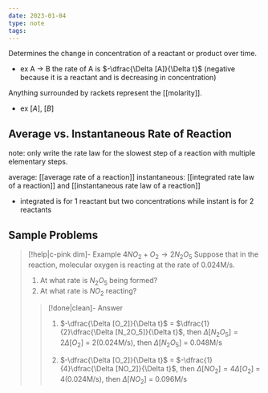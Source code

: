 ```yaml
---
date: 2023-01-04
type: note
tags:
---
```


Determines the change in concentration of a reactant or product over time.

- ex A $\rightarrow$ B
the rate of A is $-\dfrac{\Delta [A]}{\Delta t}$ (negative because it is a reactant and is decreasing in concentration)

Anything surrounded by rackets represent the [[molarity]].
- ex $[A]$, $[B]$

## Average vs. Instantaneous Rate of Reaction
note: only write the rate law for the slowest step of a reaction with multiple elementary steps.

average: [[average rate of a reaction]]
instantaneous: [[integrated rate law of a reaction]] and [[instantaneous rate law of a reaction]]
- integrated is for 1 reactant but two concentrations while instant is for 2 reactants

## Sample Problems
> [!help|c-pink dim]- Example
> $4NO_{2}+O_{2} \rightarrow 2N_{2}O_{5}$
> Suppose that in the reaction, molecular oxygen is reacting at the rate of 0.024M/s.
> 1. At what rate is $N_2O_5$ being formed?
> 2. At what rate is $NO_2$ reacting?
>
> > [!done|clean]- Answer
> > 1. $-\dfrac{\Delta [O_2]}{\Delta t}$ = $\dfrac{1}{2}\dfrac{\Delta [N_2O_5]}{\Delta t}$, then $\Delta[N_2O_{5}]= 2 \Delta[O_2]$ = 2(0.024M/s), then $\Delta[N_2O_{5}]$ = 0.048M/s
> >
> > 2. $-\dfrac{\Delta [O_2]}{\Delta t}$ = $-\dfrac{1}{4}\dfrac{\Delta [NO_2]}{\Delta t}$, then $\Delta[NO_2]= 4 \Delta[O_2]$ = 4(0.024M/s), then $\Delta[NO_2]$ = 0.096M/s
